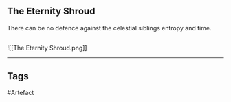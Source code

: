 ## The Eternity Shroud
There can be no defence against the celestial siblings entropy and time.
## 
![[The Eternity Shroud.png]]

---
## Tags
#Artefact